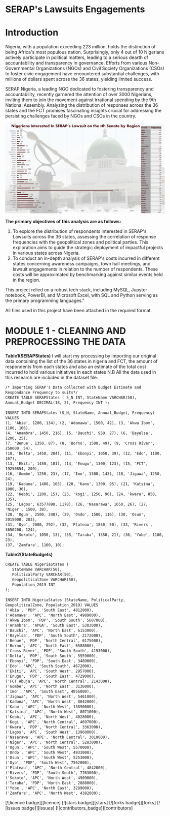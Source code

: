 # SERAP's Lawsuits Engagements
# Introduction 
Nigeria, with a population exceeding 223 million, holds the distinction of being Africa's most populous nation. Surprisingly, only 4 out of 10 Nigerians actively participate in political matters, leading to a serious dearth of accountability and transparency in governance. Efforts from various Non-Governmental Organizations (NGOs) and Civil Society Organizations (CSOs) to foster civic engagement have encountered substantial challenges, with millions of dollars spent across the 36 states, yielding limited success.

SERAP Nigeria, a leading NGO dedicated to fostering transparency and accountability, recently garnered the attention of over 3000 Nigerians, inviting them to join the movement against irrational spending by the 9th National Assembly. Analyzing the distribution of responses across the 36 states and the FCT promises fascinating insights crucial for addressing the persisting challenges faced by NGOs and CSOs in the country.


![image](https://github.com/DDeji97/SERAPs-Lawsuits-Engagements/blob/main/Presentation1.jpg)

**The primary objectives of this analysis are as follows:**
1) To explore the distribution of respondents interested in SERAP's Lawsuits across the 36 states, assessing the correlation of response frequencies with the geopolitical zones and political parties. This exploration aims to guide the strategic deployment of impactful projects in various states across Nigeria.
2) To conduct an in-depth analysis of SERAP's costs incurred in different states concerning awareness campaigns, town hall meetings, and lawsuit engagements in relation to the number of respondents. These costs will be approximated by benchmarking against similar events held in the region.

This project relied on a robust tech stack, including MySQL, Jupyter notebook, PowerBI, and Microsoft Excel, with SQL and Python serving as the primary programming languages."

All files used in this project have been attached in the required format.
# MODULE 1 - CLEANING AND PREPROCESSING THE DATA
**Table1(SERAPStates)**
I will start my processing by importing our original data containing the list of the 36 states in nigeria and FCT, the amount of respondents from each states and also an estimate of the total cost incurred to hold various initiatives in each states
N.B All the data used in this research are included in the dataset file.

```tsql
/* Importing SERAP's Data collected with Budget Estimate and Respondance Frequency to suits*/ 
CREATE TABLE SERAPStates ( S_N INT, StateName VARCHAR(50), Annual_Budget DECIMAL(18, 2), Frequency INT );

INSERT INTO SERAPStates (S_N, StateName, Annual_Budget, Frequency)
VALUES
(1, 'Abia', 1200, 134), (2, 'Adamawa', 1500, 42), (3, 'Akwa Ibom', 1100, 106),
(4, 'Anambra', 1450, 216), (5, 'Bauchi', 950, 27), (6, 'Bayelsa', 1200, 25),
(7, 'Benue', 1350, 87), (8, 'Borno', 1500, 49), (9, 'Cross River', 250000, 54),
(10, 'Delta', 1450, 204), (11, 'Ebonyi', 1050, 39), (12, 'Edo', 1100, 167),
(13, 'Ekiti', 1450, 101), (14, 'Enugu', 1300, 123), (15, 'FCT', 19250854, 209),
(16, 'Gombe', 1250, 23), (17, 'Imo', 1300, 143), (18, 'Jigawa', 1250, 24),
(19, 'Kaduna', 1400, 105), (20, 'Kano', 1300, 95), (21, 'Katsina', 1000, 36),
(22, 'Kebbi', 1200, 15), (23, 'kogi', 1250, 90), (24, 'kwara', 850, 135),
(25, 'Lagos', 63577890, 1178), (26, 'Nasarawa', 1650, 26), (27, 'Niger', 1500, 38),
(28, 'Ogun', 2500, 248), (29, 'Ondo', 1500, 116), (30, 'Osun', 2015000, 203),
(31, 'Oyo', 2000, 292), (32, 'Plateau', 1850, 50), (33, 'Rivers', 3650200, 124),
(34, 'Sokoto', 1050, 13), (35, 'Taraba', 1350, 21), (36, 'Yobe', 1100, 23),
(37, 'Zamfara', 1100, 10);
```
 **Table2(StateBudgets)**
 ```tsql
CREATE TABLE NigeriaStates (
    StateName VARCHAR(50),
    PoliticalParty VARCHAR(50),
    GeopoliticalZone VARCHAR(50),
    Population_2019 INT
);

INSERT INTO NigeriaStates (StateName, PoliticalParty, GeopoliticalZone, Population_2019) VALUES
('Abia', 'PDP', 'South East', 4812000),
('Adamawa', 'APC', 'North East', 4989000),
('Akwa Ibom', 'PDP', 'South South', 5607000),
('Anambra', 'APGA', 'South East', 5303000),
('Bauchi', 'APC', 'North East', 6153000),
('Bayelsa', 'PDP', 'South South', 2172000),
('Benue', 'PDP', 'North Central', 6175000),
('Borno', 'APC', 'North East', 6588000),
('Cross River', 'PDP', 'South South', 4153000),
('Delta', 'PDP', 'South South', 5559000),
('Ebonyi', 'PDP', 'South East', 3489000),
('Edo', 'APC', 'South South', 4672000),
('Ekiti', 'APC', 'South West', 2957000),
('Enugu', 'PDP', 'South East', 4729000),
('FCT Abuja', 'APC', 'North Central', 2143000),
('Gombe', 'APC', 'North East', 3136000),
('Imo', 'APC', 'South East', 4856000),
('Jigawa', 'APC', 'North West', 5461000),
('Kaduna', 'APC', 'North West', 8042000),
('Kano', 'APC', 'North West', 13890000),
('Katsina', 'APC', 'North West', 8071000),
('Kebbi', 'APC', 'North West', 4028000),
('Kogi', 'APC', 'North Central', 4697000),
('Kwara', 'PDP', 'North Central', 3363000),
('Lagos', 'APC', 'South West', 13960000),
('Nasarawa', 'APC', 'North Central', 3010000),
('Niger', 'APC', 'North Central', 5283000),
('Ogun', 'APC', 'South West', 5570000),
('Ondo', 'APC', 'South West', 4933000),
('Osun', 'APC', 'South West', 5253000),
('Oyo', 'PDP', 'South West', 7562000),
('Plateau', 'APC', 'North Central', 4842000),
('Rivers', 'PDP', 'South South', 7763000),
('Sokoto', 'APC', 'North West', 4909000),
('Taraba', 'PDP', 'North East', 2888000),
('Yobe', 'APC', 'North East', 3289000),
('Zamfara', 'APC', 'North West', 4382000);
```

[![licence badge]][licence]
[![stars badge]][stars]
[![forks badge]][forks]
[![issues badge]][issues]
[![contributors_badge]][contributors]
